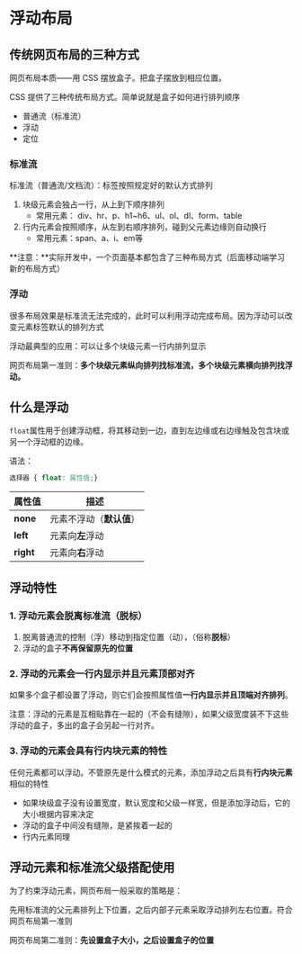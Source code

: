 # 浮动布局

## 传统网页布局的三种方式

网页布局本质——用 CSS 摆放盒子。把盒子摆放到相应位置。

CSS 提供了三种传统布局方式。简单说就是盒子如何进行排列顺序

- 普通流（标准流）
- 浮动
- 定位

### 标准流

标准流（普通流/文档流）：标签按照规定好的默认方式排列

1. 块级元素会独占一行，从上到下顺序排列
   - 常用元素： div、hr、p、h1~h6、ul、ol、dl、form、table
2. 行内元素会按照顺序，从左到右顺序排列，碰到父元素边缘则自动换行
   - 常用元素：span、a、i、em等

**注意：**实际开发中，一个页面基本都包含了三种布局方式（后面移动端学习新的布局方式）

### 浮动

很多布局效果是标准流无法完成的，此时可以利用浮动完成布局。因为浮动可以改变元素标签默认的排列方式

浮动最典型的应用：可以让多个块级元素一行内排列显示

网页布局第一准则：**多个块级元素纵向排列找标准流，多个块级元素横向排列找浮动。**

## 什么是浮动

`float`属性用于创建浮动框，将其移动到一边，直到左边缘或右边缘触及包含块或另一个浮动框的边缘。

语法：

```css
选择器 { float: 属性值;}
```

| 属性值    | 描述                     |
| --------- | ------------------------ |
| **none**  | 元素不浮动（**默认值**） |
| **left**  | 元素向**左**浮动         |
| **right** | 元素向**右**浮动         |

## 浮动特性

### 1. 浮动元素会脱离标准流（脱标）

1. 脱离普通流的控制（浮）移动到指定位置（动），（俗称**脱标**）
2. 浮动的盒子**不再保留原先的位置**

### 2. 浮动的元素会一行内显示并且元素顶部对齐

如果多个盒子都设置了浮动，则它们会按照属性值**一行内显示并且顶端对齐排列**。

注意：浮动的元素是互相贴靠在一起的（不会有缝隙），如果父级宽度装不下这些浮动的盒子，多出的盒子会另起一行对齐。

### 3. 浮动的元素会具有行内块元素的特性

任何元素都可以浮动。不管原先是什么模式的元素，添加浮动之后具有**行内块元素**相似的特性

- 如果块级盒子没有设置宽度，默认宽度和父级一样宽，但是添加浮动后，它的大小根据内容来决定
- 浮动的盒子中间没有缝隙，是紧挨着一起的
- 行内元素同理

## 浮动元素和标准流父级搭配使用

为了约束浮动元素，网页布局一般采取的策略是：

先用标准流的父元素排列上下位置，之后内部子元素采取浮动排列左右位置。符合网页布局第一准则

网页布局第二准则：**先设置盒子大小，之后设置盒子的位置**
